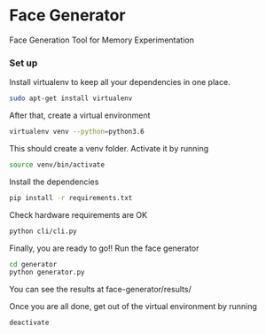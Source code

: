 # Face Generator
Face Generation Tool for Memory Experimentation

### Set up

Install virtualenv to keep all your dependencies in one place.
```bash
sudo apt-get install virtualenv
```

After that, create a virtual environment
```bash
virtualenv venv --python=python3.6
```
This should create a venv folder. Activate it by running
```bash
source venv/bin/activate
```
Install the dependencies
```bash
pip install -r requirements.txt
```
Check hardware requirements are OK
```bash
python cli/cli.py
```
Finally, you are ready to go!! Run the face generator
```bash
cd generator
python generator.py
```

You can see the results at face-generator/results/

Once you are all done, get out of the virtual environment by running
```bash
deactivate
```